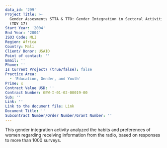 ```yaml
---
data_id: '299'
Project Title: >-
  Gender Assesments STTA & TTO: Gender Integration in Sectoral Activities: Mali
  (TDY 17)
Start Year: '2004'
End Year: '2004'
ISO3 Code: MLI
Region: Africa
Country: Mali
Client/ Donor: USAID
Point of contact: ''
Email: ''
Phone: ''
Is Current Project? (true/false): false
Practice Area:
  - 'Education, Gender, and Youth'
Prime: x
Contract Value USD: ''
Contract Number: GEW-I-01-02-00019-00
Sub: ''
Link: ''
Link to the document file: Link
Document Title: ''
Subcontract Number/Order Number/Grant Number: ''
---
```


This gender integration activity analyzed the habits and preferences of women regarding receiving information from the radio, based on responses to more than 1000 surveys.